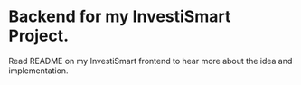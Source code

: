 # Backend for my InvestiSmart Project.

Read README on my InvestiSmart frontend to hear more about the idea and implementation.
